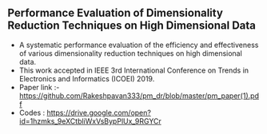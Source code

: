 ## Performance Evaluation of Dimensionality Reduction Techniques on High Dimensional Data
- A systematic performance evaluation of the efficiency and effectiveness of various dimensionality reduction techniques on high dimensional data.
- This work accepted in IEEE 3rd International Conference on Trends in Electronics and Informatics (ICOEI) 2019. 
- Paper link :-  https://github.com/Rakeshpavan333/pm_dr/blob/master/pm_paper(1).pdf
- Codes : https://drive.google.com/open?id=1hzmks_9eXCtbliWxVsBypPlUx_9RGYCr

